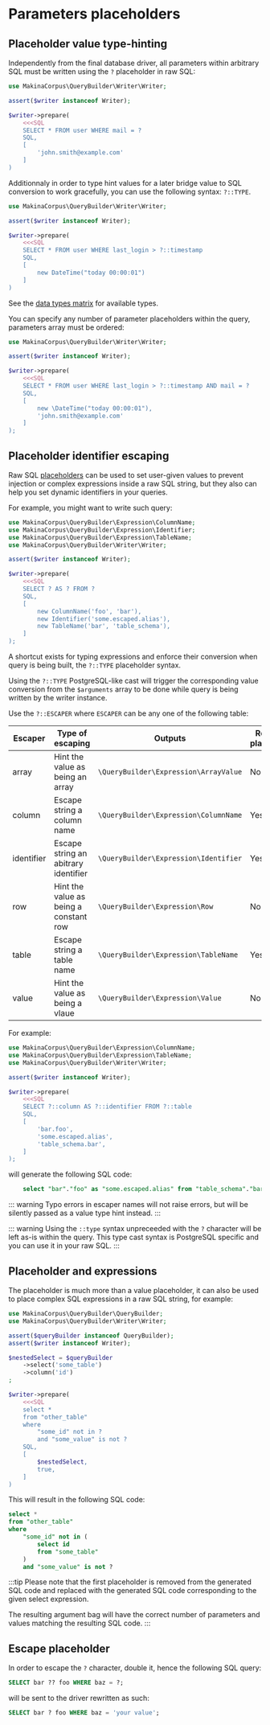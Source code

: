 # Parameters placeholders

## Placeholder value type-hinting

Independently from the final database driver, all parameters within arbitrary SQL
must be written using the `?` placeholder in raw SQL:

```php
use MakinaCorpus\QueryBuilder\Writer\Writer;

assert($writer instanceof Writer);

$writer->prepare(
    <<<SQL
    SELECT * FROM user WHERE mail = ?
    SQL,
    [
        'john.smith@example.com'
    ]
)
```

Additionnaly in order to type hint values for a later bridge value to SQL
conversion to work gracefully, you can use the following syntax: `?::TYPE`.

```php
use MakinaCorpus\QueryBuilder\Writer\Writer;

assert($writer instanceof Writer);

$writer->prepare(
    <<<SQL
    SELECT * FROM user WHERE last_login > ?::timestamp
    SQL,
    [
        new DateTime("today 00:00:01")
    ]
)
```

See the [data types matrix](/query/datatype) for available types.

You can specify any number of parameter placeholders within the query, parameters
array must be ordered:

```php
use MakinaCorpus\QueryBuilder\Writer\Writer;

assert($writer instanceof Writer);

$writer->prepare(
    <<<SQL
    SELECT * FROM user WHERE last_login > ?::timestamp AND mail = ?
    SQL,
    [
        new \DateTime("today 00:00:01"),
        'john.smith@example.com'
    ]
);
```

## Placeholder identifier escaping

Raw SQL [placeholders](./placeholder) can be used to set user-given values to
prevent injection or complex expressions inside a raw SQL string, but they also
can help you set dynamic identifiers in your queries.

For example, you might want to write such query:

```php
use MakinaCorpus\QueryBuilder\Expression\ColumnName;
use MakinaCorpus\QueryBuilder\Expression\Identifier;
use MakinaCorpus\QueryBuilder\Expression\TableName;
use MakinaCorpus\QueryBuilder\Writer\Writer;

assert($writer instanceof Writer);

$writer->prepare(
    <<<SQL
    SELECT ? AS ? FROM ?
    SQL,
    [
        new ColumnName('foo', 'bar'),
        new Identifier('some.escaped.alias'),
        new TableName('bar', 'table_schema'),
    ]
);
```

A shortcut exists for typing expressions and enforce their conversion when
query is being built, the `?::TYPE` placeholder syntax.

Using the `?::TYPE` PostgreSQL-like cast will trigger the corresponding value
conversion from the `$arguments` array to be done while query is being written
by the writer instance.



Use the `?::ESCAPER` where `ESCAPER` can be any one of the following table:

| Escaper    | Type of escaping                       | Outputs                               | Removes placeholder |
|------------|----------------------------------------|---------------------------------------|---------------------|
| array      | Hint the value as being an array       | `\QueryBuilder\Expression\ArrayValue` | No                  |
| column     | Escape string a column name            | `\QueryBuilder\Expression\ColumnName` | Yes                 |
| identifier | Escape string an abitrary identifier   | `\QueryBuilder\Expression\Identifier` | Yes                 |
| row        | Hint the value as being a constant row | `\QueryBuilder\Expression\Row`        | No                  |
| table      | Escape string a table name             | `\QueryBuilder\Expression\TableName`  | Yes                 |
| value      | Hint the value as being a vlaue        | `\QueryBuilder\Expression\Value`      | No                  |

For example:

```php
use MakinaCorpus\QueryBuilder\Expression\ColumnName;
use MakinaCorpus\QueryBuilder\Expression\TableName;
use MakinaCorpus\QueryBuilder\Writer\Writer;

assert($writer instanceof Writer);

$writer->prepare(
    <<<SQL
    SELECT ?::column AS ?::identifier FROM ?::table
    SQL,
    [
        'bar.foo',
        'some.escaped.alias',
        'table_schema.bar',
    ]
);
```

will generate the following SQL code:

```sql
    select "bar"."foo" as "some.escaped.alias" from "table_schema"."bar"
```

::: warning
Typo errors in escaper names will not raise errors, but will be silently passed
as a value type hint instead.
:::

::: warning
Using the `::type` syntax unpreceeded with the `?` character will be left as-is
within the query. This type cast syntax is PostgreSQL specific and you can use
it in your raw SQL.
:::

## Placeholder and expressions

The placeholder is much more than a value placeholder, it can also be used to
place complex SQL expressions in a raw SQL string, for example:

```php
use MakinaCorpus\QueryBuilder\QueryBuilder;
use MakinaCorpus\QueryBuilder\Writer\Writer;

assert($queryBuilder instanceof QueryBuilder);
assert($writer instanceof Writer);

$nestedSelect = $queryBuilder
    ->select('some_table')
    ->column('id')
;

$writer->prepare(
    <<<SQL
    select *
    from "other_table"
    where
        "some_id" not in ?
        and "some_value" is not ?
    SQL,
    [
        $nestedSelect,
        true,
    ]
)
```

This will result in the following SQL code:

```sql
select *
from "other_table"
where
    "some_id" not in (
        select id
        from "some_table"
    )
    and "some_value" is not ?
```

:::tip
Please note that the first placeholder is removed from the generated SQL
code and replaced with the generated SQL code corresponding to the given
select expression.

The resulting argument bag will have the correct number of parameters and
values matching the resulting SQL code.
:::

## Escape placeholder

In order to escape the `?` character, double it, hence the following
SQL query:

```sql
SELECT bar ?? foo WHERE baz = ?;
```

will be sent to the driver rewritten as such:

```sql
SELECT bar ? foo WHERE baz = 'your value';
```

